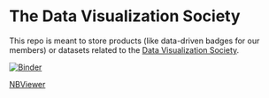 # The Data Visualization Society
This repo is meant to store products (like data-driven badges for our members) or datasets related to the [Data Visualization Society](https://datavisualizationsociety.com).

[![Binder](https://mybinder.org/badge_logo.svg)](https://mybinder.org/v2/gh/cornhundred/datavizsociety/master?filepath=notebooks%2F3.0_Viz_Heatmaps.ipynb)

[NBViewer](https://nbviewer.jupyter.org/github/cornhundred/datavizsociety/blob/master/notebooks/3.0_Viz_Heatmaps.ipynb)
